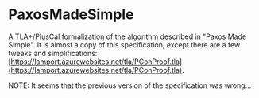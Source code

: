 # PaxosMadeSimple

A TLA+/PlusCal formalization of the algorithm described in "Paxos Made Simple".
It is almost a copy of this specification, except there are a few tweaks and simplifications:
[https://lamport.azurewebsites.net/tla/PConProof.tla](https://lamport.azurewebsites.net/tla/PConProof.tla).

NOTE: It seems that the previous version of the specification was wrong...
